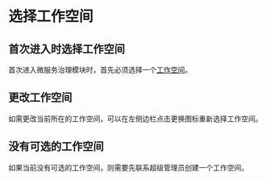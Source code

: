 # 选择工作空间

## 首次进入时选择工作空间

首次进入微服务治理模块时，首先必须选择一个[工作空间](../ghippo/04UserGuide/02Workspace/Workspaces.md)。


## 更改工作空间

如需更改当前所在的工作空间，可以在左侧边栏点击更换图标重新选择工作空间。



## 没有可选的工作空间

如果当前没有可选的工作空间，则需要先联系超级管理员创建一个工作空间。

